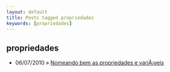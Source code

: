 ```yaml
---
layout: default
title: Posts tagged propriedades
keywords: [propriedades]
---
```

<h2 class="category">propriedades</h2>
<ul class="posts">
<li>
<p>
<span class="date">06/07/2010</span> &raquo;
<a href="/blog/nomeando-bem-as-propriedades-e-variaveis">Nomeando bem as propriedades e variÃ¡veis</a>
</p>
</li>
</ul>
